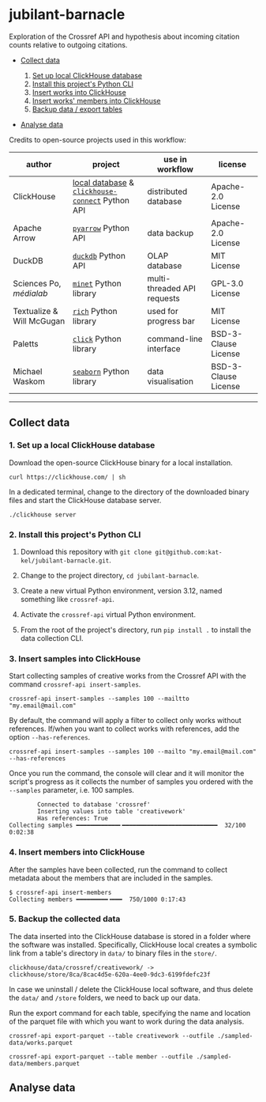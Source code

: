 # jubilant-barnacle

Exploration of the Crossref API and hypothesis about incoming citation counts relative to outgoing citations.

- [Collect data](#collect-data)

  1. [Set up local ClickHouse database](#1-set-up-a-local-clickhouse-database)
  2. [Install this project's Python CLI](#2-install-this-projects-python-cli)
  3. [Insert works into ClickHouse](#3-insert-samples-into-clickhouse)
  4. [Insert works' members into ClickHouse](#4-insert-members-into-clickhouse)
  5. [Backup data / export tables](#5-backup-the-collected-data)

- [Analyse data](#analyse-data)

Credits to open-source projects used in this workflow:

|author|project|use in workflow|license|
|--|--|--|--|
|ClickHouse|[local database](https://clickhouse.com/docs/operations/utilities/clickhouse-local) & [`clickhouse-connect`](https://clickhouse.com/docs/integrations/python) Python API|distributed database|Apache-2.0 License|
|Apache Arrow|[`pyarrow`](https://arrow.apache.org/docs/python/index.html) Python API|data backup|Apache-2.0 License|
|DuckDB|[`duckdb`](https://duckdb.org/docs/stable/clients/python/overview) Python API|OLAP database|MIT License|
|Sciences Po, _médialab_|[`minet`](https://github.com/medialab/minet) Python library|multi-threaded API requests|GPL-3.0 License|
|Textualize & Will McGugan|[`rich`](https://github.com/Textualize/rich) Python library|used for progress bar|MIT License|
|Paletts|[`click`](https://github.com/pallets/click) Python library|command-line interface|BSD-3-Clause License|
|Michael Waskom|[`seaborn`](https://github.com/mwaskom/seaborn) Python library| data visualisation|BSD-3-Clause License|

---

## Collect data

### 1. Set up a local ClickHouse database

Download the open-source ClickHouse binary for a local installation.

```shell
curl https://clickhouse.com/ | sh
```

In a dedicated terminal, change to the directory of the downloaded binary files and start the ClickHouse database server.

```shell
./clickhouse server
```

### 2. Install this project's Python CLI

1. Download this repository with `git clone git@github.com:kat-kel/jubilant-barnacle.git`.

2. Change to the project directory, `cd jubilant-barnacle`.

3. Create a new virtual Python environment, version 3.12, named something like `crossref-api`.

4. Activate the `crossref-api` virtual Python environment.

5. From the root of the project's directory, run `pip install .` to install the data collection CLI.

### 3. Insert samples into ClickHouse

Start collecting samples of creative works from the Crossref API with the command `crossref-api insert-samples`.

```shell
crossref-api insert-samples --samples 100 --mailtto "my.email@mail.com"
```

By default, the command will apply a filter to collect only works without references. If/when you want to collect works with references, add the option `--has-references`.

```shell
crossref-api insert-samples --samples 100 --mailto "my.email@mail.com" --has-references
```

Once you run the command, the console will clear and it will monitor the script's progress as it collects the number of samples you ordered with the `--samples` parameter, i.e. 100 samples.

```console
        Connected to database 'crossref'
        Inserting values into table 'creativework'
        Has references: True
Collecting samples ━━━━━━━━━━━━╸━━━━━━━━━━━━━━━━━━━━━━━━━━━  32/100 0:02:38
```

### 4. Insert members into ClickHouse

After the samples have been collected, run the command to collect metadata about the members that are included in the samples.

```console
$ crossref-api insert-members
Collecting members ━━━━━━━━━╺━━━  750/1000 0:17:43
```

### 5. Backup the collected data

The data inserted into the ClickHouse database is stored in a folder where the software was installed. Specifically, ClickHouse local creates a symbolic link from a table's directory in `data/` to binary files in the `store/`.

```shell
clickhouse/data/crossref/creativework/ -> clickhouse/store/8ca/8cac4d5e-620a-4ee0-9dc3-6199fdefc23f
```

In case we uninstall / delete the ClickHouse local software, and thus delete the `data/` and `/store` folders, we need to back up our data.

Run the export command for each table, specifying the name and location of the parquet file with which you want to work during the data analysis.

```shell
crossref-api export-parquet --table creativework --outfile ./sampled-data/works.parquet
```

```shell
crossref-api export-parquet --table member --outfile ./sampled-data/members.parquet
```

## Analyse data

